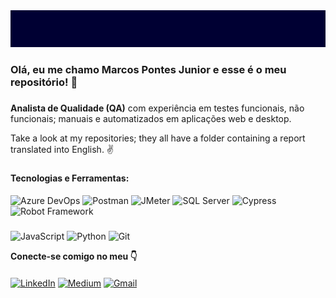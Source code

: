 <img src="/banner.png">

### Olá, eu me chamo Marcos Pontes Junior e esse é o meu repositório! 👋

###
**Analista de Qualidade (QA)** com experiência em testes funcionais, não funcionais; manuais e automatizados em aplicações web e desktop. 

Take a look at my repositories; they all have a folder containing a report translated into English. ✌️
###

<strong>Tecnologias e Ferramentas:</strong>
####
![Azure DevOps](https://img.shields.io/badge/Azure%20DevOps-0078D7?style=for-the-badge&logoColor=white&color=black)
![Postman](https://img.shields.io/badge/Postman-FF6C37?style=for-the-badge&logoColor=white&color=black)
![JMeter](https://img.shields.io/badge/JMeter-D22128?style=for-the-badge&logoColor=white&color=black)
![SQL Server](https://img.shields.io/badge/SQL%20Server-CC2927?style=for-the-badge&logoColor=white&color=black)
![Cypress](https://img.shields.io/badge/Cypress-17202C?style=for-the-badge&logoColor=white&color=black)
![Robot Framework](https://img.shields.io/badge/Robot%20Framework-43B02A?style=for-the-badge&logoColor=white&color=black)
###
![JavaScript](https://img.shields.io/badge/javascript-%23323330.svg?style=for-the-badge&logoColor=white&color=black)
![Python](https://img.shields.io/badge/python-3670A0?style=for-the-badge&logoColor=white&color=black)
![Git](https://img.shields.io/badge/git-%23F05033.svg?style=for-the-badge&logoColor=white&color=black)

<strong>Conecte-se comigo no meu 👇</strong>
####
[![LinkedIn](https://img.shields.io/badge/linkedin-%230077B5.svg?style=for-the-badge&logoColor=white&color=black)](https://linkedin.com/in/marcospontesjunior) 
[![Medium](https://img.shields.io/badge/Medium-12100E?style=for-the-badge&logoColor=white&color=black)](https://medium.com/@marcospntsjunior) 
[![Gmail](https://img.shields.io/badge/Gmail-D14836?style=for-the-badge&logoColor=white&color=black)](mailto:marcospntsjunior@gmail.com) 
